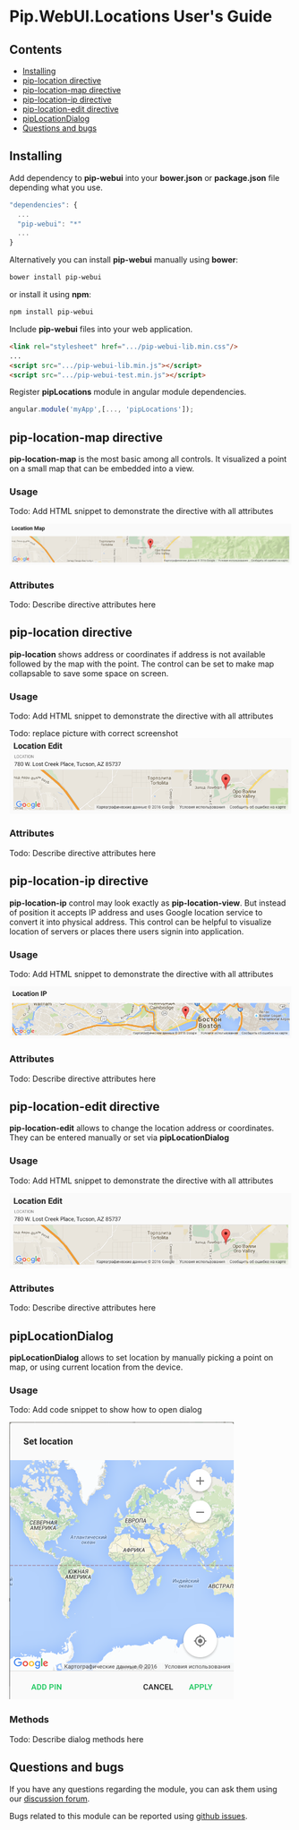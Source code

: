 # Pip.WebUI.Locations User's Guide

## <a name="contents"></a> Contents
- [Installing](#install)
- [pip-location directive](#location)
- [pip-location-map directive](#location_map)
- [pip-location-ip directive](#location_ip)
- [pip-location-edit directive](#location_edit)
- [pipLocationDialog](#location_dialog)
- [Questions and bugs](#issues)


## <a name="install"></a> Installing

Add dependency to **pip-webui** into your **bower.json** or **package.json** file depending what you use.
```javascript
"dependencies": {
  ...
  "pip-webui": "*"
  ...
}
```

Alternatively you can install **pip-webui** manually using **bower**:
```bash
bower install pip-webui
```

or install it using **npm**:
```bash
npm install pip-webui
```

Include **pip-webui** files into your web application.
```html
<link rel="stylesheet" href=".../pip-webui-lib.min.css"/>
...
<script src=".../pip-webui-lib.min.js"></script>
<script src=".../pip-webui-test.min.js"></script>
```

Register **pipLocations** module in angular module dependencies.
```javascript
angular.module('myApp',[..., 'pipLocations']);
```


## <a name="location_map"></a> pip-location-map directive

**pip-location-map** is the most basic among all controls. It visualized a point on a small map that can be embedded into a view.

### Usage
Todo: Add HTML snippet to demonstrate the directive with all attributes

<img src="images/img-location-map.png"/>

### Attributes
Todo: Describe directive attributes here


## <a name="location"></a> pip-location directive

**pip-location** shows address or coordinates if address is not available followed by the map with the point.
The control can be set to make map collapsable to save some space on screen.

### Usage
Todo: Add HTML snippet to demonstrate the directive with all attributes

Todo: replace picture with correct screenshot
<img src="images/img-location-edit-view.png"/>
    
### Attributes
Todo: Describe directive attributes here


## <a name="location_ip"></a> pip-location-ip directive

**pip-location-ip** control may look exactly as **pip-location-view**. But instead of position it accepts IP address and uses Google location service to convert it into physical address. This control can be helpful to visualize location of servers or places there users signin into application.

### Usage
Todo: Add HTML snippet to demonstrate the directive with all attributes

<img src="images/img-location-ip.png"/>

### Attributes
Todo: Describe directive attributes here


## <a name="location_edit"></a> pip-location-edit directive

**pip-location-edit** allows to change the location address or coordinates. They can be entered manually or set via **pipLocationDialog**

### Usage
Todo: Add HTML snippet to demonstrate the directive with all attributes

<img src="images/img-location-edit-view.png"/>

### Attributes
Todo: Describe directive attributes here


## <a name="location_dialog"></a> pipLocationDialog

**pipLocationDialog** allows to set location by manually picking a point on map, or using current location from the device.

### Usage
Todo: Add code snippet to show how to open dialog

<img src="images/img-location-dialog.png"/>

### Methods
Todo: Describe dialog methods here


## <a name="issues"></a> Questions and bugs

If you have any questions regarding the module, you can ask them using our 
[discussion forum](https://groups.google.com/forum/#!forum/pip-webui).

Bugs related to this module can be reported using [github issues](https://github.com/pip-webui/pip-webui-locations/issues).
